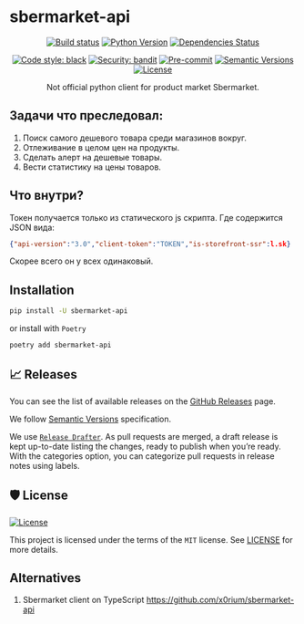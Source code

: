 # sbermarket-api

<div align="center">

[![Build status](https://github.com/nov1kov/sbermarket-api/workflows/build/badge.svg?branch=master&event=push)](https://github.com/nov1kov/sbermarket-api/actions?query=workflow%3Abuild)
[![Python Version](https://img.shields.io/pypi/pyversions/sbermarket-api.svg)](https://pypi.org/project/sbermarket-api/)
[![Dependencies Status](https://img.shields.io/badge/dependencies-up%20to%20date-brightgreen.svg)](https://github.com/nov1kov/sbermarket-api/pulls?utf8=%E2%9C%93&q=is%3Apr%20author%3Aapp%2Fdependabot)

[![Code style: black](https://img.shields.io/badge/code%20style-black-000000.svg)](https://github.com/psf/black)
[![Security: bandit](https://img.shields.io/badge/security-bandit-green.svg)](https://github.com/PyCQA/bandit)
[![Pre-commit](https://img.shields.io/badge/pre--commit-enabled-brightgreen?logo=pre-commit&logoColor=white)](https://github.com/nov1kov/sbermarket-api/blob/master/.pre-commit-config.yaml)
[![Semantic Versions](https://img.shields.io/badge/%20%20%F0%9F%93%A6%F0%9F%9A%80-semantic--versions-e10079.svg)](https://github.com/nov1kov/sbermarket-api/releases)
[![License](https://img.shields.io/github/license/nov1kov/sbermarket-api)](https://github.com/nov1kov/sbermarket-api/blob/master/LICENSE)

Not official python client for product market Sbermarket.

</div>

## Задачи что преследовал:

1. Поиск самого дешевого товара среди магазинов вокруг.
2. Отлеживание в целом цен на продукты.
3. Сделать алерт на дешевые товары.
4. Вести статистику на цены товаров.

## Что внутри?

Токен получается только из статического js скрипта. Где содержится JSON вида:
```json
{"api-version":"3.0","client-token":"TOKEN","is-storefront-ssr":l.sk}
```
Скорее всего он у всех одинаковый.

## Installation

```bash
pip install -U sbermarket-api
```

or install with `Poetry`

```bash
poetry add sbermarket-api
```

## 📈 Releases

You can see the list of available releases on the [GitHub Releases](https://github.com/nov1kov/sbermarket-api/releases) page.

We follow [Semantic Versions](https://semver.org/) specification.

We use [`Release Drafter`](https://github.com/marketplace/actions/release-drafter). As pull requests are merged, a draft release is kept up-to-date listing the changes, ready to publish when you’re ready. With the categories option, you can categorize pull requests in release notes using labels.

## 🛡 License

[![License](https://img.shields.io/github/license/nov1kov/sbermarket-api)](https://github.com/nov1kov/sbermarket-api/blob/master/LICENSE)

This project is licensed under the terms of the `MIT` license. See [LICENSE](https://github.com/nov1kov/sbermarket-api/blob/master/LICENSE) for more details.

## Alternatives

1. Sbermarket client on TypeScript https://github.com/x0rium/sbermarket-api

